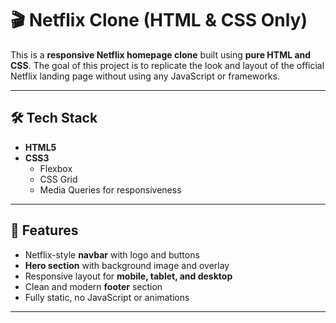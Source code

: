 # 🎬 Netflix Clone (HTML & CSS Only)

This is a **responsive Netflix homepage clone** built using **pure HTML and CSS**. The goal of this project is to replicate the look and layout of the official Netflix landing page without using any JavaScript or frameworks.

---

## 🛠️ Tech Stack

- **HTML5**
- **CSS3**
  - Flexbox
  - CSS Grid
  - Media Queries for responsiveness


---
## 🌟 Features

- Netflix-style **navbar** with logo and buttons
- **Hero section** with background image and overlay
- Responsive layout for **mobile, tablet, and desktop**
- Clean and modern **footer** section
- Fully static, no JavaScript or animations

---


